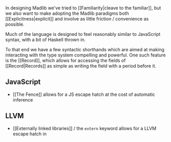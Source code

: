 In designing Madlib we've tried to [[Familiarity|cleave to the familiar]], but we also want to make adopting the Madlib paradigms both [[Explicitness|explicit]] and involve as little friction / convenience as possible.

Much of the language is designed to feel reasonably similar to JavaScript syntax, with a bit of Haskell thrown in.

To that end we have a few syntactic shorthands which are aimed at making interacting with the type system compelling and powerful. One such feature is the [[Record]], which allows for accessing the fields of [[Record|Records]] as simple as writing the field with a period before it.
## JavaScript
- [[The Fence]] allows for a JS escape hatch at the cost of automatic inference
## LLVM
- [[Externally linked libraries]] / the `extern` keyword allows for a LLVM escape hatch in